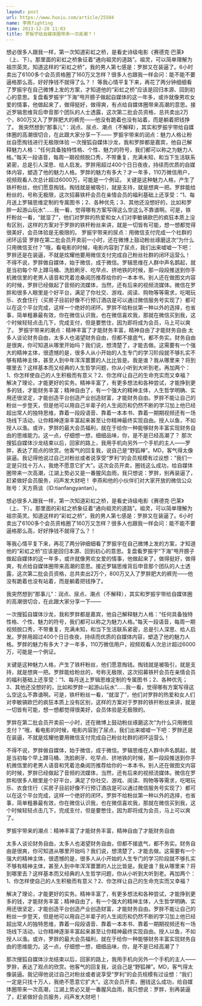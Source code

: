 ```yaml
---
layout: post
url: https://www.huxiu.com/article/25504
name: 李燕fighting
time: 2013-12-28 11:03
title: 罗振宇给自媒体圈带来一次高潮？！
---
```

想必很多人跟我一样，第一次知道彩虹之桥，是看史诗级电影《赛德克·巴莱》（上、下）。那里面的彩虹之桥象征着“通向祖灵的道路”。祖灵，可以简单理解为祖宗英灵。知道这样的“彩虹之桥”，我的男人第七感是：罗胖又在装逼了。6小时卖出了6100多个会员资格圈了160万又怎样？很多人也跟我一样会问：能不能不要逼格那么高，好好挣钱不就得了么？！ 等我心情平复下来，再花了两分钟细细看了罗振宇在自己微博上发的方案，才知道他的“彩虹之桥”应该是回归本源、回到初心的意思。复盘看罗振宇“下海”甩开膀子做起自媒体的这一年多，或许就像男欢女爱的情事，他做起来了，做得挺好，做得爽，有点给自媒体圈带来高潮的意思。接近罗辑思维背后申音那个团队的人士透露，这次第二批会员资格，总共卖出2万个，800万又入了罗胖肥大的裤兜——他没有跪着也没有站着，而是躺着把钱挣了。 我突然想到“那事儿”：润点、尿点、潮点（不解释），其实和罗振宇带给自媒体圈的高潮很切合，在此跟大家分享一下—— 罗振宇带来的润点：魅力人格让粉丝自愿掏钱进行无极限体验 一次搜狐自媒体沙龙，我和罗胖都是嘉宾，他自己解释魅力人格：“任何具备独特性格、个性、魅力的符号，我们都可以称之为魅力人格。”每天一段语音，每周一期视频脱口秀，不带重复，充满未知，和当下生活联系紧密，总是引人深思、给人启发。罗胖用超过400个日日夜夜，持续而优质的自媒体内容，塑造了他的魅力人格。罗胖的魅力有多大？才一年多，110万微信用户，视频观看人次总计超过6000万，可能是一个例证。 关键是这种魅力人格，产生了铁杆粉丝，他们愿意掏钱。掏钱就是被吸引，就是支持，就是想爽一把。罗胖能给粉丝的，号称无极限，这次招募铁杆会员在亲情会员的福利基础上还享受：“1、每月送上罗辑思维定制的专属图书；2、各种优先；3、其他还没想好的，比如和罗胖一起游山玩水”……我一看，觉得哪有方案写得这么空这么不靠谱啊。可是，铁杆粉丝一看，“就湿了”，他们对罗胖的热爱和女人们对李敏镐欧巴的疯狂本质上没有区别，这样的方案对于罗胖的铁杆粉丝来讲，就是一切皆有可能，想一想都觉得很美好，会员体验是无极限的。 罗振宇带来的尿点：用微信支付完成一个社群的闭环运营 罗胖在第二批会员开卖前一小时，还在微博上鼓动粉丝琢磨这次“为什么只用微信支付？”哦，看电影的时候，电影内容到了尿点，我们出来嘘嘘一下吧：罗胖还是在装逼，不就是炫耀他要用微信支付完成自己粉丝社群的闭环运营么！ 不得不说，罗胖做自媒体，始于微信，成于微信。罗辑思维在人群中声名鹊起，就是当初每个早上蹲马桶、洗脸刷牙、吃早点、挤地铁的时候，那一段段推送到你手机微信里的老男人语音和凭着沧桑阅历推荐给你的一本本书。别人还在做图文内容的时候，罗胖已经做起了音频的流媒体，当然，还有后来的视频流媒体。微信在罗胖和很多人眼里是个好平台，满足了你社交、游戏、阅读、购物等等需求，吃喝玩乐、衣食住行（买房子目前好像不行预订酒店是可以通过微信服务号实现了）都可以在这个平台完成，这样一个绝好的闭环。罗胖不给粉丝第一种以外的选择，也省事，简单粗暴最有效，你在微信认识我，也在微信喜欢我，那就在微信买到我，这个时候轻轻点击几下，完成支付，但是要憋住，因为即将成为会员，马上可以爽了。 罗振宇带来的潮点：精神丰富了才能财务丰富，精神自由了才能财务自由 太多人谈论财务自由，太多人也渴望财务自由，但都不接底气，都不务实。财务自由是很爽，你可知道从哪里开始吗？我们说，想清楚了，才能去做。这需要有一个强大的精神主体，很遗憾的是，很多人从小开始的人生专门的学习阶段就不够扎实不够有精神主体，甚至人到中年浑浑噩噩的人比比皆是。我是谁？我从哪里来？将到哪里去？这样基本而又经典的人生哲学问题，你从小听到大听到老。再加两个：1、你怎样使自己的人生积极而有意义？2、你怎样让自己的生命充实而又幸福？ 解决了理论，才能更好的实务。精神丰富了，有更多想法和各种尝试，才能挣到更多的钱，才能财务丰富；精神自由了，有一个强大的精神主体，人生哲学明确、实用还很坚定，才能创造平台创造产业创造财富，才能财务自由。罗胖不能让自己的粉丝一步登天，但是他可以用自己半辈子的人生阅历和仍然不断的学习加上他已经超出常人的独特思维，靠着一段段语音、靠着一本本书、靠着一期期视频还有一场场线下活动，让你精神逐渐丰富起来甚至让你精神最终实现自由。授人以鱼，不如授人以渔。或许，罗胖的最大会员福利，就在于给你一种能够财务丰富实现财务自由的思维能力。这一点，仔细想一想，细细品味，你，是不是已经高潮了？ 那次搜狐自媒体沙龙结束以后，回家的路上，我用手机向另外一个手机的主人——罗胖，表达了观点的欣赏。他客气的回复我，说自己是“野狐禅”。MD，客气得太像装逼。我记得他说过自己对粉丝或者说享受“罗利”的会员规模有过设想：“我们一定是只找十万人，我绝不愿意它扩大”。这次会员开卖，圈钱这么成功，给自媒体圈带来一次高潮，江湖上势必又是一番腥风血雨，我只想说：罗胖，别再装逼了，赶紧做好会员服务，闷声发大财吧！ 李燕和他的小伙伴们对大家开放的微信公众账号：天方燕谈（ID:tianfangyantan）。

想必很多人跟我一样，第一次知道彩虹之桥，是看史诗级电影《赛德克·巴莱》（上、下）。那里面的彩虹之桥象征着“通向祖灵的道路”。祖灵，可以简单理解为祖宗英灵。知道这样的“彩虹之桥”，我的男人第七感是：罗胖又在装逼了。6小时卖出了6100多个会员资格圈了160万又怎样？很多人也跟我一样会问：能不能不要逼格那么高，好好挣钱不就得了么？！

等我心情平复下来，再花了两分钟细细看了罗振宇在自己微博上发的方案，才知道他的“彩虹之桥”应该是回归本源、回到初心的意思。复盘看罗振宇“下海”甩开膀子做起自媒体的这一年多，或许就像男欢女爱的情事，他做起来了，做得挺好，做得爽，有点给自媒体圈带来高潮的意思。接近罗辑思维背后申音那个团队的人士透露，这次第二批会员资格，总共卖出2万个，800万又入了罗胖肥大的裤兜——他没有跪着也没有站着，而是躺着把钱挣了。

我突然想到“那事儿”：润点、尿点、潮点（不解释），其实和罗振宇带给自媒体圈的高潮很切合，在此跟大家分享一下——

一次搜狐自媒体沙龙，我和罗胖都是嘉宾，他自己解释魅力人格：“任何具备独特性格、个性、魅力的符号，我们都可以称之为魅力人格。”每天一段语音，每周一期视频脱口秀，不带重复，充满未知，和当下生活联系紧密，总是引人深思、给人启发。罗胖用超过400个日日夜夜，持续而优质的自媒体内容，塑造了他的魅力人格。罗胖的魅力有多大？才一年多，110万微信用户，视频观看人次总计超过6000万，可能是一个例证。

关键是这种魅力人格，产生了铁杆粉丝，他们愿意掏钱。掏钱就是被吸引，就是支持，就是想爽一把。罗胖能给粉丝的，号称无极限，这次招募铁杆会员在亲情会员的福利基础上还享受：“1、每月送上罗辑思维定制的专属图书；2、各种优先；3、其他还没想好的，比如和罗胖一起游山玩水”……我一看，觉得哪有方案写得这么空这么不靠谱啊。可是，铁杆粉丝一看，“就湿了”，他们对罗胖的热爱和女人们对李敏镐欧巴的疯狂本质上没有区别，这样的方案对于罗胖的铁杆粉丝来讲，就是一切皆有可能，想一想都觉得很美好，会员体验是无极限的。

罗胖在第二批会员开卖前一小时，还在微博上鼓动粉丝琢磨这次“为什么只用微信支付？”哦，看电影的时候，电影内容到了尿点，我们出来嘘嘘一下吧：罗胖还是在装逼，不就是炫耀他要用微信支付完成自己粉丝社群的闭环运营么！

不得不说，罗胖做自媒体，始于微信，成于微信。罗辑思维在人群中声名鹊起，就是当初每个早上蹲马桶、洗脸刷牙、吃早点、挤地铁的时候，那一段段推送到你手机微信里的老男人语音和凭着沧桑阅历推荐给你的一本本书。别人还在做图文内容的时候，罗胖已经做起了音频的流媒体，当然，还有后来的视频流媒体。微信在罗胖和很多人眼里是个好平台，满足了你社交、游戏、阅读、购物等等需求，吃喝玩乐、衣食住行（买房子目前好像不行预订酒店是可以通过微信服务号实现了）都可以在这个平台完成，这样一个绝好的闭环。罗胖不给粉丝第一种以外的选择，也省事，简单粗暴最有效，你在微信认识我，也在微信喜欢我，那就在微信买到我，这个时候轻轻点击几下，完成支付，但是要憋住，因为即将成为会员，马上可以爽了。

罗振宇带来的潮点：精神丰富了才能财务丰富，精神自由了才能财务自由

太多人谈论财务自由，太多人也渴望财务自由，但都不接底气，都不务实。财务自由是很爽，你可知道从哪里开始吗？我们说，想清楚了，才能去做。这需要有一个强大的精神主体，很遗憾的是，很多人从小开始的人生专门的学习阶段就不够扎实不够有精神主体，甚至人到中年浑浑噩噩的人比比皆是。我是谁？我从哪里来？将到哪里去？这样基本而又经典的人生哲学问题，你从小听到大听到老。再加两个：1、你怎样使自己的人生积极而有意义？2、你怎样让自己的生命充实而又幸福？

解决了理论，才能更好的实务。精神丰富了，有更多想法和各种尝试，才能挣到更多的钱，才能财务丰富；精神自由了，有一个强大的精神主体，人生哲学明确、实用还很坚定，才能创造平台创造产业创造财富，才能财务自由。罗胖不能让自己的粉丝一步登天，但是他可以用自己半辈子的人生阅历和仍然不断的学习加上他已经超出常人的独特思维，靠着一段段语音、靠着一本本书、靠着一期期视频还有一场场线下活动，让你精神逐渐丰富起来甚至让你精神最终实现自由。授人以鱼，不如授人以渔。或许，罗胖的最大会员福利，就在于给你一种能够财务丰富实现财务自由的思维能力。这一点，仔细想一想，细细品味，你，是不是已经高潮了？

那次搜狐自媒体沙龙结束以后，回家的路上，我用手机向另外一个手机的主人——罗胖，表达了观点的欣赏。他客气的回复我，说自己是“野狐禅”。MD，客气得太像装逼。我记得他说过自己对粉丝或者说享受“罗利”的会员规模有过设想：“我们一定是只找十万人，我绝不愿意它扩大”。这次会员开卖，圈钱这么成功，给自媒体圈带来一次高潮，江湖上势必又是一番腥风血雨，我只想说：罗胖，别再装逼了，赶紧做好会员服务，闷声发大财吧！

